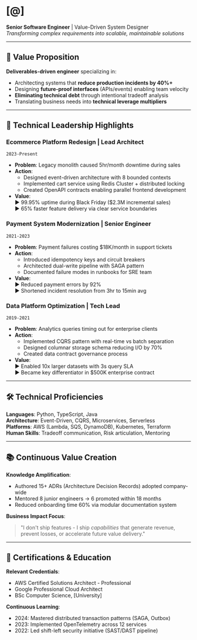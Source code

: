 # [@]  
**Senior Software Engineer** | Value-Driven System Designer  
*Transforming complex requirements into scalable, maintainable solutions*  

---

## 🎯 Value Proposition  
**Deliverables-driven engineer** specializing in:  
- Architecting systems that **reduce production incidents by 40%+**  
- Designing **future-proof interfaces** (APIs/events) enabling team velocity  
- **Eliminating technical debt** through intentional tradeoff analysis  
- Translating business needs into **technical leverage multipliers**  

---

## 🔧 Technical Leadership Highlights  

### **Ecommerce Platform Redesign** | Lead Architect  
`2023-Present`  
- **Problem**: Legacy monolith caused 5hr/month downtime during sales  
- **Action**:  
  - Designed event-driven architecture with 8 bounded contexts  
  - Implemented cart service using Redis Cluster + distributed locking  
  - Created OpenAPI contracts enabling parallel frontend development  
- **Value**:  
  ▶︎ 99.95% uptime during Black Friday ($2.3M incremental sales)  
  ▶︎ 65% faster feature delivery via clear service boundaries  

### **Payment System Modernization** | Senior Engineer  
`2021-2023`  
- **Problem**: Payment failures costing $18K/month in support tickets  
- **Action**:  
  - Introduced idempotency keys and circuit breakers  
  - Architected dual-write pipeline with SAGA pattern  
  - Documented failure modes in runbooks for SRE team  
- **Value**:  
  ▶︎ Reduced payment errors by 92%  
  ▶︎ Shortened incident resolution from 3hr to 15min avg  

### **Data Platform Optimization** | Tech Lead  
`2019-2021`  
- **Problem**: Analytics queries timing out for enterprise clients  
- **Action**:  
  - Implemented CQRS pattern with real-time vs batch separation  
  - Designed columnar storage schema reducing I/O by 70%  
  - Created data contract governance process  
- **Value**:  
  ▶︎ Enabled 10x larger datasets with 3s query SLA  
  ▶︎ Became key differentiator in $500K enterprise contract  

---

## 🛠 Technical Proficiencies  
**Languages**: Python, TypeScript, Java  
**Architecture**: Event-Driven, CQRS, Microservices, Serverless  
**Platforms**: AWS (Lambda, SQS, DynamoDB), Kubernetes, Terraform  
**Human Skills**: Tradeoff communication, Risk articulation, Mentoring  

---

## 📚 Continuous Value Creation  
**Knowledge Amplification**:  
- Authored 15+ ADRs (Architecture Decision Records) adopted company-wide  
- Mentored 8 junior engineers → 6 promoted within 18 months  
- Reduced onboarding time 60% via modular documentation system  

**Business Impact Focus**:  
> "I don't ship features - I ship *capabilities* that generate revenue,  
> prevent losses, or accelerate future value delivery."  

---

## 📜 Certifications & Education  
**Relevant Credentials**:  
- AWS Certified Solutions Architect - Professional  
- Google Professional Cloud Architect  
- BSc Computer Science, [University]  

**Continuous Learning**:  
- 2024: Mastered distributed transaction patterns (SAGA, Outbox)  
- 2023: Implemented OpenTelemetry across 12 services  
- 2022: Led shift-left security initiative (SAST/DAST pipeline)  
